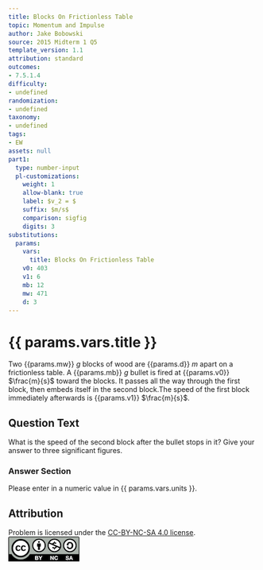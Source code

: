 ```yaml
---
title: Blocks On Frictionless Table
topic: Momentum and Impulse
author: Jake Bobowski
source: 2015 Midterm 1 Q5
template_version: 1.1
attribution: standard
outcomes:
- 7.5.1.4
difficulty:
- undefined
randomization:
- undefined
taxonomy:
- undefined
tags:
- EW
assets: null
part1:
  type: number-input
  pl-customizations:
    weight: 1
    allow-blank: true
    label: $v_2 = $
    suffix: $m/s$
    comparison: sigfig
    digits: 3
substitutions:
  params:
    vars:
      title: Blocks On Frictionless Table
    v0: 403
    v1: 6
    mb: 12
    mw: 471
    d: 3
---
```

# {{ params.vars.title }}
Two {{params.mw}} $g$ blocks of wood are {{params.d}} $m$ apart on a frictionless table. A {{params.mb}} $g$ bullet is fired at {{params.v0}} $\frac{m}{s}$ toward the blocks. It passes all the way through the first block, then embeds itself in the second block.The speed of the first block immediately afterwards is {{params.v1}} $\frac{m}{s}$.
## Question Text

What is the speed of the second block after the bullet stops in it?
Give your answer to three significant figures.

### Answer Section

Please enter in a numeric value in {{ params.vars.units }}.

## Attribution

Problem is licensed under the [CC-BY-NC-SA 4.0 license](https://creativecommons.org/licenses/by-nc-sa/4.0/).<br> ![The Creative Commons 4.0 license requiring attribution-BY, non-commercial-NC, and share-alike-SA license.](https://raw.githubusercontent.com/firasm/bits/master/by-nc-sa.png)